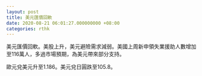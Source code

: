 ```yaml
---
layout: post
title: 美元匯價回軟
date: 2020-08-21 06:01:27.000000000 +08:00
categories: rthk
---
```


美元匯價回軟。美股上升，美元避險需求減弱。美國上周新申領失業援助人數增加至116萬人，多過市場預期，為美元帶來部分支持。

歐元兌美元升至1.186。美元兌日圓跌至105.8。
